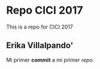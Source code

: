 # Repo CICI 2017
This is a repo for CICI 2017
## Erika Villalpando'

Mi primer **commit** a mi primer *repo*.
